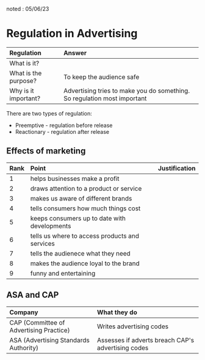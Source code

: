 noted : 05/06/23

# Regulation in Advertising

|Regulation|Answer|
|:---|:---|
|What is it?||
|What is the purpose?|To keep the audience safe|
|Why is it important?|Advertising tries to make you do something. So regulation most important|

There are two types of regulation:

- Preemptive - regulation before release
- Reactionary - regulation after release

## Effects of marketing

|Rank|Point|Justification|
|:---|:---|:---|
|1|helps businesses make a profit||
|2|draws attention to a product or service||
|3|makes us aware of different brands||
|4|tells consumers how much things cost||
|5|keeps consumers up to date with developments ||
|6|tells us where to access products and services||
|7|tells the audienece what they need||
|8|makes the audience loyal to the brand||
|9|funny and entertaining||

## ASA and CAP

|Company|What they do|
|:------|:-----------|
|CAP (Committee of Advertising Practice)| Writes advertising codes|
|ASA (Advertising Standards Authority)| Assesses if adverts breach CAP's advertising codes|


